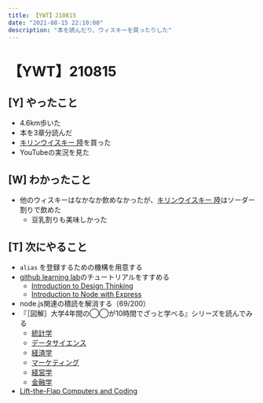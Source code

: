 ```yaml
---
title: 【YWT】210815
date: "2021-08-15 22:10:00"
description: "本を読んだり、ウィスキーを買ったりした"
---
```


# 【YWT】210815

## [Y] やったこと

- 4.6km歩いた
- 本を3章分読んだ
- [キリンウイスキー 陸](https://www.amazon.co.jp/dp/B085734965)を買った
- YouTubeの実況を見た

## [W] わかったこと

- 他のウィスキーはなかなか飲めなかったが、[キリンウイスキー 陸](https://www.amazon.co.jp/dp/B085734965)はソーダー割りで飲めた
  - 豆乳割りも美味しかった

## [T] 次にやること

- `alias` を登録するための機構を用意する
- [github learning lab](https://lab.github.com/githubtraining)のチュートリアルをすすめる
  - [Introduction to Design Thinking](https://lab.github.com/githubtraining/introduction-to-design-thinking)
  - [Introduction to Node with Express](https://lab.github.com/everydeveloper/introduction-to-node-with-express)
- node.js関連の積読を解消する（69/200）
- 『［図解］大学4年間の◯◯が10時間でざっと学べる』シリーズを読んでみる
  - [統計学](https://www.amazon.co.jp/dp/B07PXB4NN9)
  - [データサイエンス](https://www.amazon.co.jp/dp/B07XNW3TQM)
  - [経済学](https://www.amazon.co.jp/dp/B01KNLFHH6)
  - [マーケティング](https://www.amazon.co.jp/dp/B07BNC2SV3)
  - [経営学](https://www.amazon.co.jp/dp/B071SKDF3L)
  - [金融学](https://www.amazon.co.jp/dp/B07BB6Z7FW)
- [Lift-the-Flap Computers and Coding](https://www.amazon.co.jp/dp/1409591514)
